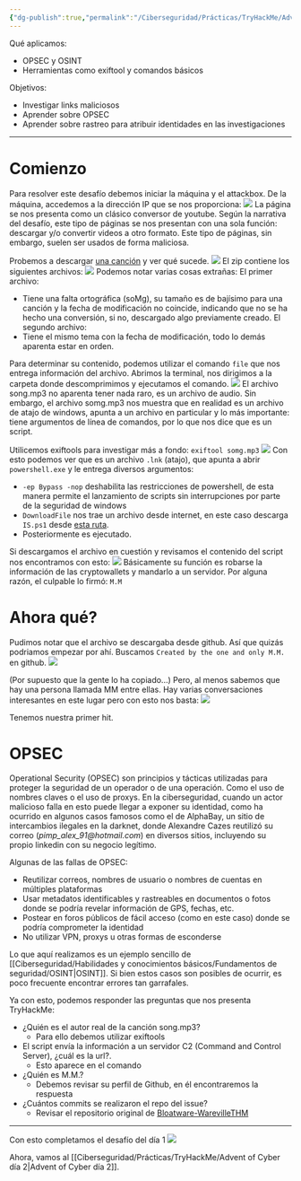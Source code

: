 ```yaml
---
{"dg-publish":true,"permalink":"/Ciberseguridad/Prácticas/TryHackMe/Advent of Cyber día 1/"}
---
```


Qué aplicamos:
- OPSEC y OSINT
- Herramientas como exiftool y comandos básicos

Objetivos:
- Investigar links maliciosos
- Aprender sobre OPSEC
- Aprender sobre rastreo para atribuir identidades en las investigaciones

---

# Comienzo

Para resolver este desafío debemos iniciar la máquina y el attackbox.
De la máquina, accedemos a la dirección IP que se nos proporciona:
![](https://i.imgur.com/YLWjDNG.png)
La página se nos presenta como un clásico conversor de youtube.
Según la narrativa del desafío, este tipo de páginas se nos presentan con una sola función: descargar y/o convertir videos a otro formato. Este tipo de páginas, sin embargo, suelen ser usados de forma maliciosa.

Probemos a descargar <a href="https://www.youtube.com/watch?v=dQw4w9WgXcQ">una canción</a> y ver qué sucede.
![](https://i.imgur.com/zuo7IZx.png)
El zip contiene los siguientes archivos:
![](https://i.imgur.com/wOHNBfS.png)
Podemos notar varias cosas extrañas:
El primer archivo:
- Tiene una falta ortográfica (soMg), su tamaño es de bajísimo para una canción y la fecha de modificación no coincide, indicando que no se ha hecho una conversión, si no, descargado algo previamente creado.
El segundo archivo:
- Tiene el mismo tema con la fecha de modificación, todo lo demás aparenta estar en orden.

Para determinar su contenido, podemos utilizar el comando `file` que nos entrega información del archivo.
Abrimos la terminal, nos dirigimos a la carpeta donde descomprimimos y ejecutamos el comando.
![](https://i.imgur.com/NCqw2ZJ.png)
El archivo song.mp3 no aparenta tener nada raro, es un archivo de audio.
Sin embargo, el archivo somg.mp3 nos muestra que en realidad es un archivo de atajo de windows, apunta a un archivo en particular y lo más importante: tiene argumentos de línea de comandos, por lo que nos dice que es un script.

Utilicemos exiftools para investigar más a fondo:
`exiftool somg.mp3`
![](https://i.imgur.com/I3Ayes0.png)
Con esto podemos ver que es un archivo `.lnk` (atajo), que apunta a abrir `powershell.exe` y le entrega diversos argumentos:
- `-ep Bypass -nop` deshabilita las restricciones de powershell, de esta manera permite el lanzamiento de scripts sin interrupciones por parte de la seguridad de windows
- `DownloadFile` nos trae un archivo desde internet, en este caso descarga `IS.ps1` desde <a href="https://raw.githubusercontent.com/MM-WarevilleTHM/IS/refs/heads/main/IS.ps1](https://raw.githubusercontent.com/MM-WarevilleTHM/IS/refs/heads/main/IS.ps1">esta ruta</a>.
- Posteriormente es ejecutado.

Si descargamos el archivo en cuestión y revisamos el contenido del script nos encontramos con esto:
![](https://i.imgur.com/nFxo4Qb.png)
Básicamente su función es robarse la información de las cryptowallets y mandarlo a un servidor.
Por alguna razón, el culpable lo firmó: `M.M`

# Ahora qué?

Pudimos notar que el archivo se descargaba desde github. Así que quizás podriamos empezar por ahí.
Buscamos `Created by the one and only M.M.` en github.
![](https://i.imgur.com/dkzrM3X.png)

(Por supuesto que la gente lo ha copiado...) Pero, al menos sabemos que hay una persona llamada MM entre ellas.
Hay varias conversaciones interesantes en este lugar pero con esto nos basta:
![](https://i.imgur.com/Nx7nvcU.png)

Tenemos nuestra primer hit.

# OPSEC

Operational Security (OPSEC) son principios y tácticas utilizadas para proteger la seguridad de un operador o de una operación. Como el uso de nombres claves o el uso de proxys.
En la ciberseguridad, cuando un actor malicioso falla en esto puede llegar a exponer su identidad, como ha ocurrido en algunos casos famosos como el de AlphaBay, un sitio de intercambios ilegales en la darknet, donde Alexandre Cazes reutilizó su correo (_pimp_alex_91@hotmail.com_) en diversos sitios, incluyendo su propio linkedin con su negocio legítimo.

Algunas de las fallas de OPSEC:
- Reutilizar correos, nombres de usuario o nombres de cuentas en múltiples plataformas
- Usar metadatos identificables y rastreables en documentos o fotos donde se podría revelar información de GPS, fechas, etc.
- Postear en foros públicos de fácil acceso (como en este caso) donde se podría comprometer la identidad
- No utilizar VPN, proxys u otras formas de esconderse

Lo que aquí realizamos es un ejemplo sencillo de [[Ciberseguridad/Habilidades y conocimientos básicos/Fundamentos de seguridad/OSINT\|OSINT]]. Si bien estos casos son posibles de ocurrir, es poco frecuente encontrar errores tan garrafales.

Ya con esto, podemos responder las preguntas que nos presenta TryHackMe:

- ¿Quién es el autor real de la canción song.mp3?
	- Para ello debemos utilizar exiftools
- El script envía la información a un servidor C2 (Command and Control Server), ¿cuál es la url?.
	- Esto aparece en el comando
- ¿Quién es M.M.?
	- Debemos revisar su perfil de Github, en él encontraremos la respuesta
- ¿Cuántos commits se realizaron el repo del issue?
	- Revisar el repositorio original de [Bloatware-WarevilleTHM](https://github.com/Bloatware-WarevilleTHM)

---

Con esto completamos el desafío del día 1
![](https://i.imgur.com/5gCyypP.png)

Ahora, vamos al [[Ciberseguridad/Prácticas/TryHackMe/Advent of Cyber día 2\|Advent of Cyber día 2]].
